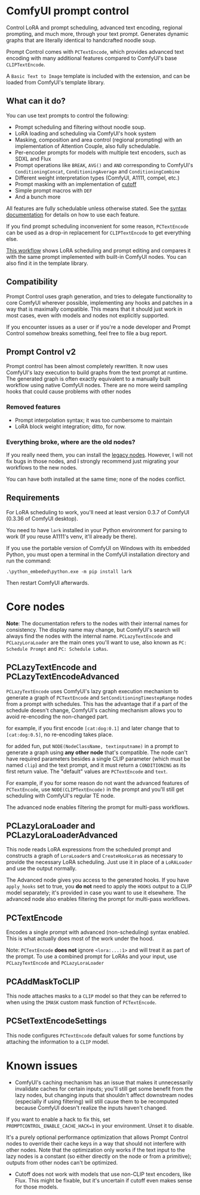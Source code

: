 # ComfyUI prompt control

Control LoRA and prompt scheduling, advanced text encoding, regional prompting, and much more, through your text prompt. Generates dynamic graphs that are literally identical to handcrafted noodle soup.

Prompt Control comes with `PCTextEncode`, which provides advanced text encoding with many additional features compared to ComfyUI's base `CLIPTextEncode`.

A `Basic Text to Image` template is included with the extension, and can be loaded from ComfyUI's template library.

## What can it do?

You can use text prompts to control the following:

- Prompt scheduling and filtering without noodle soup.
- LoRA loading and scheduling via ComfyUI's hook system
- Masking, composition and area control (regional prompting) with an implementation of Attention Couple, also fully schedulable.
- Per-encoder prompts for models with multiple text encoders, such as SDXL and Flux
- Prompt operations like `BREAK`, `AVG()` and `AND` corresponding to ComfyUI's `ConditioningConcat`, `ConditioningAverage` and `ConditioningCombine`
- Different weight interpretation types (ComfyUI, A1111, compel, etc.)
- Prompt masking with an implementation of [cutoff](https://github.com/BlenderNeko/ComfyUI_Cutoff)
- Simple prompt macros with `DEF`
- And a bunch more

All features are fully schedulable unless otherwise stated. See the [syntax documentation](doc/syntax.md) for details on how to use each feature.

If you find prompt scheduling inconvenient for some reason, `PCTextEncode` can be used as a drop-in replacement for `CLIPTextEncode` to get everything else.

[This workflow](example_workflows/Workflow%20Comparison.json?raw=1) shows LoRA scheduling and prompt editing and compares it with the same prompt implemented with built-in ComfyUI nodes. You can also find it in the template library.

## Compatibility

Prompt Control uses graph generation,  and tries to delegate functionality to core ComfyUI wherever possible, implementing any hooks and patches in a way that is maximally compatible. This means that it should just work in most cases, even with models and nodes not explicitly supported.

If you encounter issues as a user or if you're a node developer and Prompt Control somehow breaks something, feel free to file a bug report.

## Prompt Control v2

Prompt control has been almost completely rewritten. It now uses ComfyUI's lazy execution to build graphs from the text prompt at runtime. The generated graph is often exactly equivalent to a manually built workflow using native ComfyUI nodes. There are no more weird sampling hooks that could cause problems with other nodes

### Removed features

- Prompt interpolation syntax; it was too cumbersome to maintain
- LoRA block weight integration; ditto, for now.

### Everything broke, where are the old nodes?

If you really need them, you can install the [legacy nodes](https://github.com/asagi4/comfyui-prompt-control-legacy). However, I will not fix bugs in those nodes, and I strongly recommend just migrating your workflows to the new nodes.

You can have both installed at the same time; none of the nodes conflict.

## Requirements

For LoRA scheduling to work, you'll need at least version 0.3.7 of ComfyUI (0.3.36 of ComfyUI desktop).

You need to have `lark` installed in your Python environment for parsing to work (If you reuse A1111's venv, it'll already be there).

If you use the portable version of ComfyUI on Windows with its embedded Python, you must open a terminal in the ComfyUI installation directory and run the command:
```
.\python_embeded\python.exe -m pip install lark
```

Then restart ComfyUI afterwards.

# Core nodes

**Note**: The documentation refers to the nodes with their internal names for consistency. The display name may change, but ComfyUI's search will always find the nodes with the internal name. `PCLazyTextEncode` and `PCLazyLoraLoader` are the main ones you'll want to use, also known as `PC: Schedule Prompt` and `PC: Schedule LoRas`.

## PCLazyTextEncode and PCLazyTextEncodeAdvanced

`PCLazyTextEncode` uses ComfyUI's lazy graph execution mechanism to generate a graph of `PCTextEncode` and `SetConditioningTimestepRange` nodes from a prompt with schedules. This has the advantage that if a part of the schedule doesn't change, ComfyUI's caching mechanism allows you to avoid re-encoding the non-changed part.

for example, if you first encode `[cat:dog:0.1]` and later change that to `[cat:dog:0.5]`, no re-encoding takes place.

for added fun, put `NODE(NodeClassName, textinputname)` in a prompt to generate a graph using **any other node** that's compatible. The node can't have required parameters besides a single CLIP parameter (which must be named `clip`) and the text prompt, and it must return a `CONDITIONING` as its first return value. The "default" values are `PCTextEncode` and `text`.

For example, if you for some reason do not want the advanced features of `PCTextEncode`, use `NODE(CLIPTextEncode)` in the prompt and you'll still get scheduling with ComfyUI's regular TE node.

The advanced node enables filtering the prompt for multi-pass workflows.

## PCLazyLoraLoader and PCLazyLoraLoaderAdvanced

This node reads LoRA expressions from the scheduled prompt and constructs a graph of `LoraLoader`s and `CreateHookLora`s as necessary to provide the necessary LoRA scheduling. Just use it in place of a `LoRALoader` and use the output normally.

The Advanced node gives you access to the generated hooks. If you have `apply_hooks` set to true, you **do not** need to apply the `HOOKS`  output to a CLIP model separately; it's provided in case you want to use it elsewhere. The advanced node also enables filtering the prompt for multi-pass workflows.

## PCTextEncode

Encodes a single prompt with advanced (non-scheduling) syntax enabled. This is what actually does most of the work under the hood.

Note: `PCTextEncode` **does not** ignore `<lora:...:1>` and will treat it as part of the prompt. To use a combined prompt for LoRAs and your input, use `PCLazyTextEncode` and `PCLazyLoraLoader`

## PCAddMaskToCLIP

This node attaches masks to a `CLIP` model so that they can be referred to when using the `IMASK` custom mask function of `PCTextEncode`.

## PCSetTextEncodeSettings

This node configures `PCTextEncode` default values for some functions by attaching the information to a `CLIP` model.

# Known issues

- ComfyUI's caching mechanism has an issue that makes it unnecessarily invalidate caches for certain inputs; you'll still get some benefit from the lazy nodes, but changing inputs that shouldn't affect downstream nodes (especially if using filtering) will still cause them to be recomputed because ComfyUI doesn't realize the inputs haven't changed.

If you want to enable a hack to fix this, set `PROMPTCONTROL_ENABLE_CACHE_HACK=1` in your environment. Unset it to disable.

It's a purely optional performance optimization that allows Prompt Control nodes to override their cache keys in a way that should not interfere with other nodes. Note that the optimization only works if the text input to the lazy nodes is a constant (so either directly on the node or from a primitive); outputs from other nodes can't be optimized.

- Cutoff does not work with models that use non-CLIP text encoders, like Flux. This might be fixable, but it's uncertain if cutoff even makes sense for those models.
